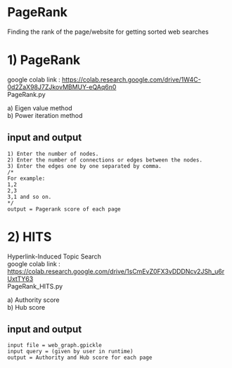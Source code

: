 # PageRank
Finding the rank of the page/website for getting sorted web searches

# 1) PageRank
google colab link : https://colab.research.google.com/drive/1W4C-0d2ZaX98J7ZJkovMBMUY-eQAq6n0     
PageRank.py

a) Eigen value method   
b) Power iteration method   

## input and output
```
1) Enter the number of nodes.
2) Enter the number of connections or edges between the nodes.
3) Enter the edges one by one separated by comma.
/*
For example:
1,2
2,3
3,1 and so on.
*/
output = Pagerank score of each page
```


# 2) HITS
Hyperlink-Induced Topic Search      
google colab link : https://colab.research.google.com/drive/1sCmEvZ0FX3vDDDNcv2JSh_u6rUxtTY63     
PageRank_HITS.py

a) Authority score  
b) Hub score  

## input and output
```
input file = web_graph.gpickle
input query = (given by user in runtime)
output = Authority and Hub score for each page
```
